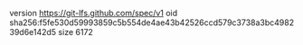 version https://git-lfs.github.com/spec/v1
oid sha256:f5fe530d59993859c5b554de4ae43b42526ccd579c3738a3bc498239d6e142d5
size 6172
